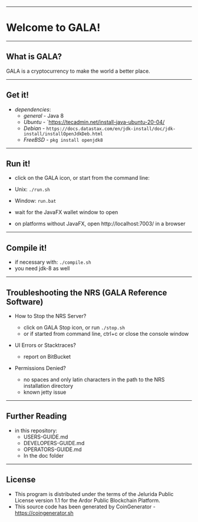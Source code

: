 ----
# Welcome to GALA! #

----
## What is GALA? ##
GALA is a cryptocurrency to make the world a better place.

----
## Get it! ##

  - *dependencies*:
    - *general* - Java 8
    - *Ubuntu* - `https://tecadmin.net/install-java-ubuntu-20-04/
    - *Debian* - `https://docs.datastax.com/en/jdk-install/doc/jdk-install/installOpenJdkDeb.html`
    - *FreeBSD* - `pkg install openjdk8`

----
## Run it! ##

  - click on the GALA icon, or start from the command line:
  - Unix: `./run.sh`
  - Window: `run.bat`

  - wait for the JavaFX wallet window to open
  - on platforms without JavaFX, open http://localhost:7003/ in a browser

----
## Compile it! ##

  - if necessary with: `./compile.sh`
  - you need jdk-8 as well

----
## Troubleshooting the NRS (GALA Reference Software) ##

  - How to Stop the NRS Server?
    - click on GALA Stop icon, or run `./stop.sh`
    - or if started from command line, ctrl+c or close the console window

  - UI Errors or Stacktraces?
    - report on BitBucket

  - Permissions Denied?
    - no spaces and only latin characters in the path to the NRS installation directory
    - known jetty issue

----
## Further Reading ##

  - in this repository:
    - USERS-GUIDE.md
    - DEVELOPERS-GUIDE.md
    - OPERATORS-GUIDE.md
    - In the doc folder

----

## License
* This program is distributed under the terms of the Jelurida Public License version 1.1 for the Ardor Public Blockchain Platform.
* This source code has been generated by CoinGenerator - https://coingenerator.sh
